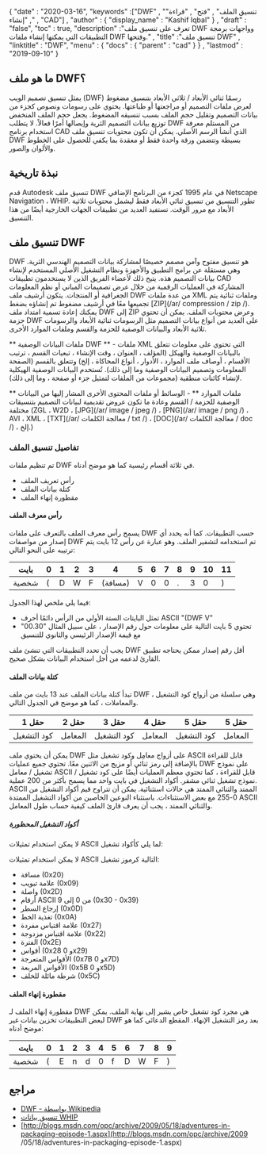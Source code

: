 {
  "date" : "2020-03-16",
  "keywords" :["DWF" , "تنسيق الملف" , "فتح" , "قراءة" , "إنشاء" , "CAD"] ,
  "author" : {
    "display_name" : "Kashif Iqbal"
} ,
  "draft" : "false",
  "toc" : true,
  "description" :"تعرف على تنسيق ملف DWF وواجهات برمجة التطبيقات التي يمكنها إنشاء ملفات DWF وفتحها." ,
  "title" :"تنسيق ملف DWF" ,
  "linktitle" : "DWF",
  "menu" : {
    "docs" : {
      "parent" : "cad"
}
} ,
  "lastmod" : "2019-09-10"
}

## ما هو ملف DWF؟

يمثل تنسيق تصميم الويب (DWF) رسمًا ثنائي الأبعاد / ثلاثي الأبعاد بتنسيق مضغوط لعرض ملفات التصميم أو مراجعتها أو طباعتها. يحتوي على رسومات ونصوص كجزء من بيانات التصميم وتقليل حجم الملف بسبب تنسيقه المضغوط. يجعل حجم الملف المنخفض توزيع بيانات التصميم الثرية وإيصالها أمرًا فعالاً. لا يتطلب DWF من المستلم معرفة استخدام برنامج CAD الذي أنشأ الرسم الأصلي. يمكن أن تكون محتويات تنسيق ملف DWF بسيطة وتتضمن ورقة واحدة فقط أو معقدة بما يكفي للحصول على الخطوط والألوان والصور.

## نبذة تاريخية ##

قدم Autodesk تنسيق ملف DWF في عام 1995 كجزء من البرنامج الإضافي Netscape Navigation ، WHIP. تطور التنسيق من تنسيق ثنائي الأبعاد فقط ليشمل محتويات ثلاثية الأبعاد مع مرور الوقت. تستفيد العديد من تطبيقات الجهات الخارجية أيضًا من هذا التنسيق.

## تنسيق ملف DWF ##

DWF هو تنسيق مفتوح وآمن مصمم خصيصًا لمشاركة بيانات التصميم الهندسي الثرية. وهي مستقلة عن برامج التطبيق والأجهزة ونظام التشغيل الأصلي المستخدم لإنشاء بيانات التصميم هذه. يتيح ذلك لأعضاء الفريق الذين لا يستخدمون تطبيقات CAD المشاركة في العمليات الرقمية من خلال عرض تصميمات المباني أو نظم المعلومات الجغرافية أو المنتجات. يتكون أرشيف ملف DWF من عدة ملفات XML وملفات ثنائية يتم تجميعها معًا في أرشيف مضغوط تم إنشاؤه بضغط [ZIP](/ar/ compression / zip /). يمكنك إعادة تسمية امتداد ملف DWF إلى ZIP وعرض محتويات الملف. يمكن أن تحتوي حزمة DWF على العديد من أنواع بيانات التصميم مثل الرسومات ثنائية الأبعاد والرسومات ثلاثية الأبعاد والبيانات الوصفية للحزمة والقسم وملفات الموارد الأخرى.

** ملفات البيانات الوصفية DWF ** - ملفات XML التي تحتوي على معلومات تتعلق بالبيانات الوصفية والهيكل (المؤلف ، العنوان ، وقت الإنشاء ، تبعيات القسم ، ترتيب الأقسام ، أوصاف ملف الموارد ، الأدوار ، أنواع المحاكاة ، إلخ) وتتعلق بالقسم (الصفحة المعلومات وتصميم البيانات الوصفية وما إلى ذلك). تُستخدم البيانات الوصفية الهيكلية لإنشاء كائنات منطقية (مجموعات من الملفات لتمثيل جزء أو صفحة ، وما إلى ذلك).

** ملفات الموارد ** - الوسائط أو ملفات المحتوى الأخرى المشار إليها من البيانات الوصفية للحزمة / القسم وعادة ما تكون عروض تقديمية لبيانات التصميم بتنسيقات مختلفة (ZGL ، W2D ، [JPG](/ar/ image / jpeg /) ، [PNG](/ar/ image / png /) ، AVI ، XML ، [TXT](/ar/ معالجة الكلمات / txt /) ، [DOC](/ar/ معالجة الكلمات / doc /) ، إلخ.)

### تفاصيل تنسيق الملف ###

تم تنظيم ملفات DWF في ثلاثة أقسام رئيسية كما هو موضح أدناه.

* رأس تعريف الملف
* كتلة بيانات الملف
* مقطورة إنهاء الملف

#### رأس معرف الملف ####

يسمح رأس معرف الملف بالتعرف على ملفات DWF حسب التطبيقات. كما أنه يحدد أي إصدار من مواصفات DWF تم استخدامه لتشفير الملف. وهو عبارة عن رأس 12 بايت يتم ترتيبه على النحو التالي:


| بايت | 0 | 1 | 2 | 3 | 4 | 5 | 6 | 7 | 8 | 9 | 10 | 11
--- | --- |--- | --- |--- | --- |--- | --- |--- | --- |--- | --- |--- |
| شخصية | (| D | W | F | (مسافة) | V | 0 | 0 |. | 3 | 0 |)

فيما يلي ملخص لهذا الجدول:

* تمثل البايتات الستة الأولى من الرأس دائمًا أحرف ASCII "(DWF V"
* تحتوي 5 بايت التالية على معلومات حول رقم الإصدار ، على سبيل المثال "00.30" مع قيمة الإصدار الرئيسي والثانوي للتنسيق

يجب أن تحدد التطبيقات التي تنشئ ملف DWF أقل رقم إصدار ممكن يحتاجه تطبيق القارئ لدعمه من أجل استخدام البيانات بشكل صحيح.

#### كتلة بيانات الملف ####

تبدأ كتلة بيانات الملف عند 13 بايت من ملف DWF ، وهي سلسلة من أزواج كود التشغيل والمعاملات ، كما هو موضح في الجدول التالي.

| حقل 1 | حقل 2 | حقل 3 | حقل 4 | حقل 5 | حقل 5
--- | --- |--- | --- |--- | --- |
| كود التشغيل | المعامل | كود التشغيل | المعامل | كود التشغيل | المعامل

يمكن أن يحتوي ملف DWF على أزواج معامِل وكود تشغيل مثل ASCII قابل للقراءة بالإضافة إلى رمز ثنائي أو مزيج من الاثنين معًا. تحتوي جميع عمليات DWF على نموذج تشغيل / معامل ASCII قابل للقراءة ، كما تحتوي معظم العمليات أيضًا على كود تشغيل / نموذج تشغيل ثنائي مشفر. أكواد التشغيل في بايت واحد مما يسمح بأكثر من 200 عملية. ASCII الممتد والثنائي الممتد هي حالات استثنائية. يمكن أن تتراوح قيم أكواد التشغيل من 0-255 مع بعض الاستثناءات. باستثناء النوعين الخاصين من أكواد التشغيل الممتدة ASCII والثنائي الممتد ، يجب أن يعرف قارئ الملف كيفية حساب طول المعامل.

##### أكواد التشغيل المحظورة #####

لا يمكن استخدام تمثيلات ASCII لما يلي كأكواد تشغيل:

لا يمكن استخدام تمثيلات ASCII التالية كرموز تشغيل:

* مسافة (0x20)
* علامة تبويب (0x09)
* واصلة (0x2D)
* أرقام ASCII من 0 إلى 9 (0x30 - 0x39)
* إرجاع السطر (0x0D)
* تغذية الخط (0x0A)
* علامة اقتباس مفردة (0x27)
* علامة اقتباس مزدوجة (0x22)
* الفترة (0x2E)
* أقواس (0x28 و 0x29)
* الأقواس المتعرجة (0x7B و 0x7D)
* الأقواس المربعة (0x5B و 0x5D)
* شرطة مائلة للخلف (0x5C)

#### مقطورة إنهاء الملف ####

مقطورة إنهاء الملف لـ DWF هي مجرد كود تشغيل خاص يشير إلى نهاية الملف. يمكن لبعض التطبيقات تخزين بيانات غير DWF بعد رمز التشغيل الإنهاء. المقطع الدعائي كما هو موضح أدناه:


| بايت | 0 | 1 | 2 | 3 | 4 | 5 | 6 | 7 | 8 | 9
---|---|---|---|---|---|---|---|---|---|---|
| شخصية | (| E | n | d | 0 | f | D | W | F |)

## مراجع ##

* [DWF - بواسطة Wikipedia](https://en.wikipedia.org/wiki/Design_Web_Format)
* [تنسيق بيانات WHIP](http://paulbourke.net/dataformats/whip/)
* [http://blogs.msdn.com/opc/archive/2009/05/18/adventures-in-packaging-episode-1.aspx](http://blogs.msdn.com/opc/archive/2009 /05/18/adventures-in-packaging-episode-1.aspx)


